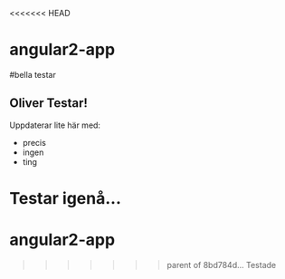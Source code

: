 <<<<<<< HEAD
# angular2-app

#bella testar

## Oliver Testar!

Uppdaterar lite här med:
- precis
- ingen
- ting

Testar igenå...
=======
# angular2-app
>>>>>>> parent of 8bd784d... Testade
